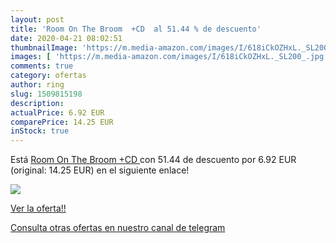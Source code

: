 ```yaml
---
layout: post
title: 'Room On The Broom  +CD  al 51.44 % de descuento'
date: 2020-04-21 08:02:51
thumbnailImage: 'https://m.media-amazon.com/images/I/618iCkOZHxL._SL200_.jpg'
images: [ 'https://m.media-amazon.com/images/I/618iCkOZHxL._SL200_.jpg' ]
comments: true
category: ofertas
author: ring
slug: 1509815198
description:
actualPrice: 6.92 EUR
comparePrice: 14.25 EUR
inStock: true
---
```


Está [Room On The Broom  +CD ](https://www.amazon.com/dp/1509815198/?tag=redken08-20) con 51.44 de descuento por 6.92 EUR (original: 14.25 EUR) en el siguiente enlace!

[![](https://m.media-amazon.com/images/I/618iCkOZHxL._SL200_.jpg)](https://www.amazon.com/dp/1509815198/?tag=redken08-20)

[Ver la oferta!!](https://www.amazon.com/dp/1509815198/?tag=redken08-20)

[Consulta otras ofertas en nuestro canal de telegram](https://t.me/s/ofertas25)
